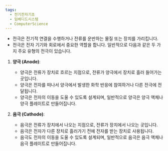 ```yaml
---
tags:
  - 전기전자기초
  - 임베디드시스템
  - ComputerScience
---
```

- 전극은 전기적 연결을 수행하거나 전류를 운반하는 물질 또는 장치를 가리킵니다.
- 전극은 전자 기기와 회로에서 중요한 역할을 합니다. 일반적으로 다음과 같은 두 가지 주요 유형의 전극이 있습니다.

1. **양극 (Anode)**:
    
    - 양극은 전류가 장치로 흐르는 지점으로, 전류가 양극에서 장치로 흘러 들어가는 곳입니다.
    - 양극은 전자를 떠나서 양극에서 발생한 화학 반응에 참여하거나 다른 전극에 전달됩니다.
    - 양극은 전자의 이동을 도울 수 있도록 설계되며, 일반적으로 양극은 양극 액체나 양극 플레이트로 만들어집니다.
2. **음극 (Cathode)**:
    
    - 음극은 전류가 장치에서 나오는 지점으로, 전류가 장치에서 나오는 곳입니다.
    - 음극은 전자가 다른 장치로 흘러가기 전에 전자를 받는 장치로 사용됩니다.
    - 음극도 전자의 이동을 도울 수 있도록 설계되며, 일반적으로 음극은 음극 액체나 음극 플레이트로 만들어집니다.